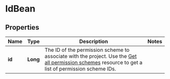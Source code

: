 # IdBean

## Properties
Name | Type | Description | Notes
------------ | ------------- | ------------- | -------------
**id** | **Long** | The ID of the permission scheme to associate with the project. Use the [Get all permission schemes](#api-rest-api-3-permissionscheme-get) resource to get a list of permission scheme IDs. | 
